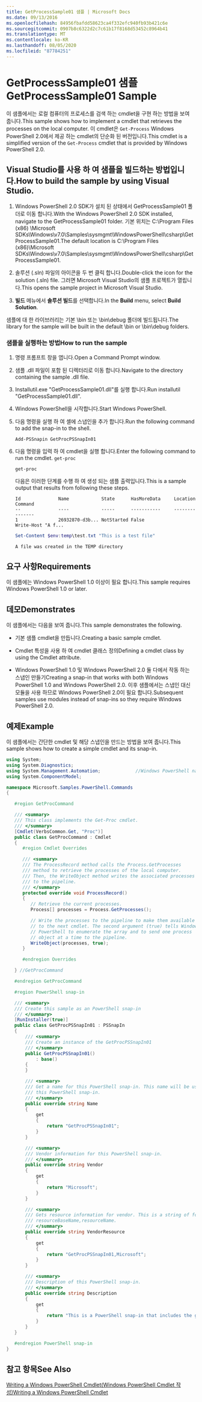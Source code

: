 ```yaml
---
title: GetProcessSample01 샘플 | Microsoft Docs
ms.date: 09/13/2016
ms.openlocfilehash: 84956fbafdd58623ca4f332efc940fb93b421c6e
ms.sourcegitcommit: 0907b8c6322d2c7c61b17f8168d53452c8964b41
ms.translationtype: MT
ms.contentlocale: ko-KR
ms.lasthandoff: 08/05/2020
ms.locfileid: "87784251"
---
```

# <a name="getprocesssample01-sample"></a><span data-ttu-id="7d908-102">GetProcessSample01 샘플</span><span class="sxs-lookup"><span data-stu-id="7d908-102">GetProcessSample01 Sample</span></span>

<span data-ttu-id="7d908-103">이 샘플에서는 로컬 컴퓨터의 프로세스를 검색 하는 cmdlet을 구현 하는 방법을 보여 줍니다.</span><span class="sxs-lookup"><span data-stu-id="7d908-103">This sample shows how to implement a cmdlet that retrieves the processes on the local computer.</span></span> <span data-ttu-id="7d908-104">이 cmdlet은 `Get-Process` Windows PowerShell 2.0에서 제공 하는 cmdlet의 단순화 된 버전입니다.</span><span class="sxs-lookup"><span data-stu-id="7d908-104">This cmdlet is a simplified version of the `Get-Process` cmdlet that is provided by Windows PowerShell 2.0.</span></span>

## <a name="how-to-build-the-sample-by-using-visual-studio"></a><span data-ttu-id="7d908-105">Visual Studio를 사용 하 여 샘플을 빌드하는 방법입니다.</span><span class="sxs-lookup"><span data-stu-id="7d908-105">How to build the sample by using Visual Studio.</span></span>

1. <span data-ttu-id="7d908-106">Windows PowerShell 2.0 SDK가 설치 된 상태에서 GetProcessSample01 폴더로 이동 합니다.</span><span class="sxs-lookup"><span data-stu-id="7d908-106">With the Windows PowerShell 2.0 SDK installed, navigate to the GetProcessSample01 folder.</span></span> <span data-ttu-id="7d908-107">기본 위치는 C:\Program Files (x86) \Microsoft SDKs\Windows\v7.0\Samples\sysmgmt\WindowsPowerShell\csharp\GetProcessSample01.</span><span class="sxs-lookup"><span data-stu-id="7d908-107">The default location is C:\Program Files (x86)\Microsoft SDKs\Windows\v7.0\Samples\sysmgmt\WindowsPowerShell\csharp\GetProcessSample01.</span></span>

2. <span data-ttu-id="7d908-108">솔루션 (.sln) 파일의 아이콘을 두 번 클릭 합니다.</span><span class="sxs-lookup"><span data-stu-id="7d908-108">Double-click the icon for the solution (.sln) file.</span></span> <span data-ttu-id="7d908-109">그러면 Microsoft Visual Studio의 샘플 프로젝트가 열립니다.</span><span class="sxs-lookup"><span data-stu-id="7d908-109">This opens the sample project in Microsoft Visual Studio.</span></span>

3. <span data-ttu-id="7d908-110">**빌드** 메뉴에서 **솔루션 빌드**를 선택합니다.</span><span class="sxs-lookup"><span data-stu-id="7d908-110">In the **Build** menu, select **Build Solution**.</span></span>

  <span data-ttu-id="7d908-111">샘플에 대 한 라이브러리는 기본 \bin 또는 \bin\debug 폴더에 빌드됩니다.</span><span class="sxs-lookup"><span data-stu-id="7d908-111">The library for the sample will be built in the default \bin or \bin\debug folders.</span></span>

### <a name="how-to-run-the-sample"></a><span data-ttu-id="7d908-112">샘플을 실행하는 방법</span><span class="sxs-lookup"><span data-stu-id="7d908-112">How to run the sample</span></span>

1. <span data-ttu-id="7d908-113">명령 프롬프트 창을 엽니다.</span><span class="sxs-lookup"><span data-stu-id="7d908-113">Open a Command Prompt window.</span></span>

2. <span data-ttu-id="7d908-114">샘플 .dll 파일이 포함 된 디렉터리로 이동 합니다.</span><span class="sxs-lookup"><span data-stu-id="7d908-114">Navigate to the directory containing the sample .dll file.</span></span>

3. <span data-ttu-id="7d908-115">Installutil.exe "GetProcessSample01.dll"를 실행 합니다.</span><span class="sxs-lookup"><span data-stu-id="7d908-115">Run installutil "GetProcessSample01.dll".</span></span>

4. <span data-ttu-id="7d908-116">Windows PowerShell을 시작합니다.</span><span class="sxs-lookup"><span data-stu-id="7d908-116">Start Windows PowerShell.</span></span>

5. <span data-ttu-id="7d908-117">다음 명령을 실행 하 여 셸에 스냅인을 추가 합니다.</span><span class="sxs-lookup"><span data-stu-id="7d908-117">Run the following command to add the snap-in to the shell.</span></span>

   `Add-PSSnapin GetProcPSSnapIn01`

6. <span data-ttu-id="7d908-118">다음 명령을 입력 하 여 cmdlet을 실행 합니다.</span><span class="sxs-lookup"><span data-stu-id="7d908-118">Enter the following command to run the cmdlet.</span></span> `get-proc`

   `get-proc`

   <span data-ttu-id="7d908-119">다음은 이러한 단계를 수행 하 여 생성 되는 샘플 출력입니다.</span><span class="sxs-lookup"><span data-stu-id="7d908-119">This is a sample output that results from following these steps.</span></span>

   ```output
   Id              Name            State      HasMoreData     Location             Command
   --              ----            -----      -----------     --------             -------
   1               26932870-d3b... NotStarted False                                 Write-Host "A f...

   ```

   ```powershell
   Set-Content $env:temp\test.txt "This is a test file"
   ```

   ```output
   A file was created in the TEMP directory
   ```

## <a name="requirements"></a><span data-ttu-id="7d908-120">요구 사항</span><span class="sxs-lookup"><span data-stu-id="7d908-120">Requirements</span></span>

<span data-ttu-id="7d908-121">이 샘플에는 Windows PowerShell 1.0 이상이 필요 합니다.</span><span class="sxs-lookup"><span data-stu-id="7d908-121">This sample requires Windows PowerShell 1.0 or later.</span></span>

## <a name="demonstrates"></a><span data-ttu-id="7d908-122">데모</span><span class="sxs-lookup"><span data-stu-id="7d908-122">Demonstrates</span></span>

<span data-ttu-id="7d908-123">이 샘플에서는 다음을 보여 줍니다.</span><span class="sxs-lookup"><span data-stu-id="7d908-123">This sample demonstrates the following.</span></span>

- <span data-ttu-id="7d908-124">기본 샘플 cmdlet을 만듭니다.</span><span class="sxs-lookup"><span data-stu-id="7d908-124">Creating a basic sample cmdlet.</span></span>

- <span data-ttu-id="7d908-125">Cmdlet 특성을 사용 하 여 cmdlet 클래스 정의</span><span class="sxs-lookup"><span data-stu-id="7d908-125">Defining a cmdlet class by using the Cmdlet attribute.</span></span>

- <span data-ttu-id="7d908-126">Windows PowerShell 1.0 및 Windows PowerShell 2.0 둘 다에서 작동 하는 스냅인 만들기</span><span class="sxs-lookup"><span data-stu-id="7d908-126">Creating a snap-in that works with both Windows PowerShell 1.0 and Windows PowerShell 2.0.</span></span> <span data-ttu-id="7d908-127">이후 샘플에서는 스냅인 대신 모듈을 사용 하므로 Windows PowerShell 2.0이 필요 합니다.</span><span class="sxs-lookup"><span data-stu-id="7d908-127">Subsequent samples use modules instead of snap-ins so they require Windows PowerShell 2.0.</span></span>

## <a name="example"></a><span data-ttu-id="7d908-128">예제</span><span class="sxs-lookup"><span data-stu-id="7d908-128">Example</span></span>

<span data-ttu-id="7d908-129">이 샘플에서는 간단한 cmdlet 및 해당 스냅인을 만드는 방법을 보여 줍니다.</span><span class="sxs-lookup"><span data-stu-id="7d908-129">This sample shows how to create a simple cmdlet and its snap-in.</span></span>

```csharp
using System;
using System.Diagnostics;
using System.Management.Automation;             //Windows PowerShell namespace
using System.ComponentModel;

namespace Microsoft.Samples.PowerShell.Commands
{

   #region GetProcCommand

   /// <summary>
   /// This class implements the Get-Proc cmdlet.
   /// </summary>
   [Cmdlet(VerbsCommon.Get, "Proc")]
   public class GetProcCommand : Cmdlet
   {
      #region Cmdlet Overrides

      /// <summary>
      /// The ProcessRecord method calls the Process.GetProcesses
      /// method to retrieve the processes of the local computer.
      /// Then, the WriteObject method writes the associated processes
      /// to the pipeline.
      /// </summary>
      protected override void ProcessRecord()
      {
         // Retrieve the current processes.
         Process[] processes = Process.GetProcesses();

         // Write the processes to the pipeline to make them available
         // to the next cmdlet. The second argument (true) tells Windows
         // PowerShell to enumerate the array and to send one process
         // object at a time to the pipeline.
         WriteObject(processes, true);
      }

      #endregion Overrides

   } //GetProcCommand

   #endregion GetProcCommand

   #region PowerShell snap-in

   /// <summary>
   /// Create this sample as an PowerShell snap-in
   /// </summary>
   [RunInstaller(true)]
   public class GetProcPSSnapIn01 : PSSnapIn
   {
       /// <summary>
       /// Create an instance of the GetProcPSSnapIn01
       /// </summary>
       public GetProcPSSnapIn01()
           : base()
       {
       }

       /// <summary>
       /// Get a name for this PowerShell snap-in. This name will be used in registering
       /// this PowerShell snap-in.
       /// </summary>
       public override string Name
       {
           get
           {
               return "GetProcPSSnapIn01";
           }
       }

       /// <summary>
       /// Vendor information for this PowerShell snap-in.
       /// </summary>
       public override string Vendor
       {
           get
           {
               return "Microsoft";
           }
       }

       /// <summary>
       /// Gets resource information for vendor. This is a string of format:
       /// resourceBaseName,resourceName.
       /// </summary>
       public override string VendorResource
       {
           get
           {
               return "GetProcPSSnapIn01,Microsoft";
           }
       }

       /// <summary>
       /// Description of this PowerShell snap-in.
       /// </summary>
       public override string Description
       {
           get
           {
               return "This is a PowerShell snap-in that includes the get-proc cmdlet.";
           }
       }
   }

   #endregion PowerShell snap-in
}
```

## <a name="see-also"></a><span data-ttu-id="7d908-130">참고 항목</span><span class="sxs-lookup"><span data-stu-id="7d908-130">See Also</span></span>

[<span data-ttu-id="7d908-131">Writing a Windows PowerShell Cmdlet(Windows PowerShell Cmdlet 작성)</span><span class="sxs-lookup"><span data-stu-id="7d908-131">Writing a Windows PowerShell Cmdlet</span></span>](./writing-a-windows-powershell-cmdlet.md)
